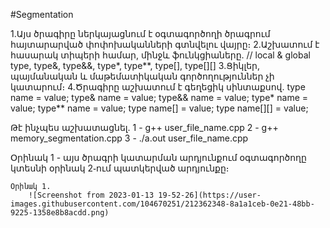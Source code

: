 #Segmentation

1.Այս ծրագիրը ներկայացնում է օգտագործողի ծրագրում հայտարարված փոփոխականների գտնվելու վայրը։
2.Աշխատում է հասարակ տիպերի համար, մինջև ֆունկցիաները․ // local & global
    type, type&, type&&, type*, type**, type[], type[][]
3.Ցիկլեր, պայմանական և մաթեմատիկական գործողություններ չի կատարում։
4.Ծրագիրը աշխատում է գեղեցիկ սինտաքսով․
    type name = value;
    type& name = value;
    type&& name = value;
    type* name = value;
    type** name = value;
    type name[] = value;
    type name[][] = value;

Թէ ինչպես աշխատացնել․
   1 - g++ user_file_name.cpp
   2 - g++ memory_segmentation.cpp
   3 - ./a.out user_file_name.cpp
   
Օրինակ 1 - այս ծրագրի կատարման արդյունքում օգտագործողը կտեսնի օրինակ 2֊ում պատկերված արդյունքը։

    Օրինակ 1.
        ![Screenshot from 2023-01-13 19-52-26](https://user-images.githubusercontent.com/104670251/212362348-8a1a1ceb-0e21-48bb-9225-1358e8b8acdd.png)

